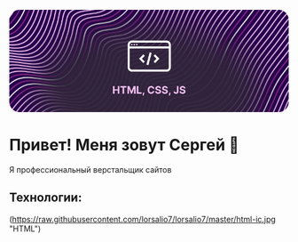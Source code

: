 ![Header](https://raw.githubusercontent.com/lorsalio7/lorsalio7/master/header-banner.png)

# Привет! Меня зовут Сергей :slightly_smiling_face:
Я профессиональный верстальщик сайтов

## Технологии:
(https://raw.githubusercontent.com/lorsalio7/lorsalio7/master/html-ic.jpg "HTML")
<!--
**lorsalio7/lorsalio7** is a ✨ _special_ ✨ repository because its `README.md` (this file) appears on your GitHub profile.

Here are some ideas to get you started:

- 🔭 I’m currently working on ...
- 🌱 I’m currently learning ...
- 👯 I’m looking to collaborate on ...
- 🤔 I’m looking for help with ...
- 💬 Ask me about ...
- 📫 How to reach me: ...
- 😄 Pronouns: ...
- ⚡ Fun fact: ...
-->
